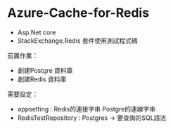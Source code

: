 # Azure-Cache-for-Redis
- Asp.Net core
- StackExchange.Redis 套件使用測試程式碼

前置作業：
- 創建Postgre 資料庫
- 創建Redis 資料庫

需要設定：
- appsetting :
Redis的連接字串
Postgre的連線字串
- RedisTestRepository :
Postgres -> 要查詢的SQL語法
